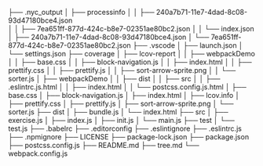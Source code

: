 
<!-- 树状结构生成参考网站这个https://blog.csdn.net/chenggedian7759/article/details/100985562  -->

├── .nyc_output
│   ├── processinfo
│   │   ├── 240a7b71-11e7-4dad-8c08-93d47180bce4.json  
│   │   ├── 7ea651ff-877d-424c-b8e7-02351ae80bc2.json
│   │   └── index.json
│   ├── 240a7b71-11e7-4dad-8c08-93d47180bce4.json
│   └── 7ea651ff-877d-424c-b8e7-02351ae80bc2.json
├── .vscode
│   ├── launch.json
│   └── settings.json
├── coverage
│   ├── lcov-report
│   │   ├── webpackDemo
│   │   ├── base.css
│   │   ├── block-navigation.js
│   │   ├── index.html
│   │   ├── prettify.css
│   │   ├── prettify.js
│   │   ├── sort-arrow-sprite.png
│   │   └── sorter.js
│   ├── webpackDemo
│   │   ├── dist
│   │   ├── src
│   │   ├── .eslintrc.js.html
│   │   ├── index.html
│   │   └── postcss.config.js.html
│   ├── base.css
│   ├── block-navigation.js
│   ├── index.html
│   ├── lcov.info
│   ├── prettify.css
│   ├── prettify.js
│   ├── sort-arrow-sprite.png
│   └── sorter.js
├── dist
│   ├── bundle.js
│   └── index.html
├── src
│   ├── exercise.js
│   ├── index.js
│   ├── init.js
│   └── main.js
├── test
│   └── test.js
├── .babelrc
├── .editorconfig
├── .eslintignore
├── .eslintrc.js
├── .npmignore
├── LICENSE
├── package-lock.json
├── package.json
├── postcss.config.js
├── README.md
├── tree.md
└── webpack.config.js
